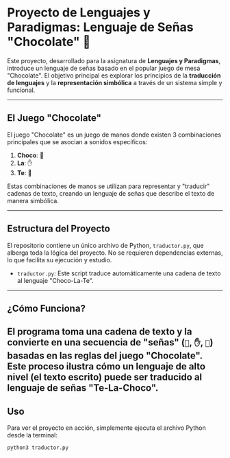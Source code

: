 # Proyecto de Lenguajes y Paradigmas: Lenguaje de Señas "Chocolate" 🍫

Este proyecto, desarrollado para la asignatura de **Lenguajes y Paradigmas**, introduce un lenguaje de señas basado en el popular juego de mesa "Chocolate". El objetivo principal es explorar los principios de la **traducción de lenguajes** y la **representación simbólica** a través de un sistema simple y funcional.

---

## El Juego "Chocolate"

El juego "Chocolate" es un juego de manos donde existen 3 combinaciones principales que se asocian a sonidos específicos:

1.  **Choco**: 🤚
2.  **La**: ✋
3.  **Te**: 👊

Estas combinaciones de manos se utilizan para representar y "traducir" cadenas de texto, creando un lenguaje de señas que describe el texto de manera simbólica.

---

## Estructura del Proyecto

El repositorio contiene un único archivo de Python, `traductor.py`, que alberga toda la lógica del proyecto. No se requieren dependencias externas, lo que facilita su ejecución y estudio.

* `traductor.py`: Este script traduce automáticamente una cadena de texto al lenguaje "Choco-La-Te".

---

## ¿Cómo Funciona?

El programa toma una cadena de texto y la convierte en una secuencia de "señas" (`🤚`, `✋`, `👊`) basadas en las reglas del juego "Chocolate". Este proceso ilustra cómo un lenguaje de alto nivel (el texto escrito) puede ser traducido al lenguaje de señas "Te-La-Choco".
---

## Uso

Para ver el proyecto en acción, simplemente ejecuta el archivo Python desde la terminal:

```bash
python3 traductor.py
